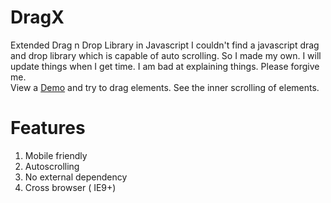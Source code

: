 # DragX
Extended Drag n Drop Library in Javascript
I couldn't find a javascript drag and drop library which is capable of auto scrolling. So I made my own. I will update things when I get time. I am bad at explaining things. Please forgive me.
<br>
View a <a href="https://joshyfrancis.github.io/DragX/DragXTest.htm" target="">Demo</a> and try to drag elements. See the inner scrolling of elements.
# Features
  1. Mobile friendly
  2. Autoscrolling
  3. No external dependency
  4. Cross browser ( IE9+)
  
